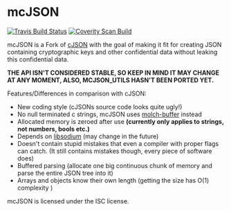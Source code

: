 mcJSON
======

[![Travis Build Status](https://travis-ci.org/FSMaxB/mcJSON.svg?branch=master)](https://travis-ci.org/FSMaxB/mcJSON)
[![Coverity Scan Build](https://scan.coverity.com/projects/6759/badge.svg)](https://scan.coverity.com/projects/6759)

mcJSON is a Fork of [cJSON](http://sourceforge.net/projects/cjson/) with the goal of making it fit for creating JSON containing cryptographic keys and other confidential data without leaking this confidential data.

**THE API ISN'T CONSIDERED STABLE, SO KEEP IN MIND IT MAY CHANGE AT ANY MOMENT, ALSO, MCJSON_UTILS HASN'T BEEN PORTED YET.**

Features/Differences in comparison with cJSON:
* New coding style (cJSONs source code looks quite ugly!)
* No null terminated c strings, mcJSON uses [molch-buffer](https://github.com/FSMaxB/molch-buffer) instead
* Allocated memory is zeroed after use **(currently only applies to strings, not numbers, bools etc.)**
* Depends on [libsodium](https://github.com/jedisct1/libsodium) (may change in the future)
* Doesn't contain stupid mistakes that even a compiler with proper flags can catch. (It still contains mistakes though, every piece of software does)
* Buffered parsing (allocate one big continuous chunk of memory and parse the entire JSON tree into it)
* Arrays and objects know their own length (getting the size has O(1) complexity )

mcJSON is licensed under the ISC license.
